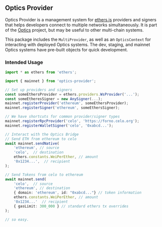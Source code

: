 ## Optics Provider

Optics Provider is a management system for
[ethers.js](https://docs.ethers.io/v5/) providers and signers that helps
developers connect to multiple networks simultaneously. It is part
of the [Optics](https://github.com/celo-org/optics-monorepo) project, but may
be useful to other multi-chain systems.

This package includes the `MultiProvider`, as well as an `OpticsContext` for
interacting with deployed Optics systems. The dev, staging, and mainnet Optics
systems have pre-built objects for quick development.

### Intended Usage

```ts
import * as ethers from 'ethers';

import { mainnet } from 'optics-provider';

// Set up providers and signers
const someEthersProvider = ethers.providers.WsProvider('...');
const someEtheresSigner = new AnySigner(...);
mainnet.registerProvider('ethereum', someEthersProvider);
mainnet.registerSigner('ethereum', someEthersSigner);

// We have shortcuts for common provider/signer types
mainnet.registerRpcProvider('celo', 'https://forno.celo.org');
mainnet.registerWalletSigner('celo', '0xabcd...');

// Interact with the Optics Bridge
// Send ETH from ethereum to celo
await mainnet.sendNative(
    'ethereum', // source
    'celo',  // destination
    ethers.constants.WeiPerEther, // amount
    '0x1234...',  // recipient
);

// Send Tokens from celo to ethereum
await mainnet.send(
    'celo',  // source
    'ethereum', // destination
    { domain: 'ethereum', id: "0xabcd..."} // token information
    ethers.constants.WeiPerEther, // amount
    '0x1234...'  // recipient
    { gasLimit: 300_000 } // standard ethers tx overrides
);

// so easy.
```
